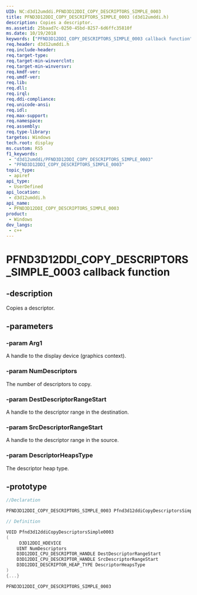 ```yaml
---
UID: NC:d3d12umddi.PFND3D12DDI_COPY_DESCRIPTORS_SIMPLE_0003
title: PFND3D12DDI_COPY_DESCRIPTORS_SIMPLE_0003 (d3d12umddi.h)
description: Copies a descriptor.
ms.assetid: 25baad7c-0250-45bd-8257-6d6ffc35810f
ms.date: 10/19/2018
keywords: ["PFND3D12DDI_COPY_DESCRIPTORS_SIMPLE_0003 callback function"]
req.header: d3d12umddi.h
req.include-header: 
req.target-type: 
req.target-min-winverclnt: 
req.target-min-winversvr: 
req.kmdf-ver: 
req.umdf-ver: 
req.lib: 
req.dll: 
req.irql: 
req.ddi-compliance: 
req.unicode-ansi: 
req.idl: 
req.max-support: 
req.namespace: 
req.assembly: 
req.type-library: 
targetos: Windows
tech.root: display
ms.custom: RS5
f1_keywords:
 - "d3d12umddi/PFND3D12DDI_COPY_DESCRIPTORS_SIMPLE_0003"
 - "PFND3D12DDI_COPY_DESCRIPTORS_SIMPLE_0003"
topic_type:
 - apiref
api_type:
 - UserDefined
api_location:
 - d3d12umddi.h
api_name:
 - PFND3D12DDI_COPY_DESCRIPTORS_SIMPLE_0003
product:
 - Windows
dev_langs:
 - c++
---
```


# PFND3D12DDI_COPY_DESCRIPTORS_SIMPLE_0003 callback function

## -description

Copies a descriptor.

## -parameters

### -param Arg1

A handle to the display device (graphics context).

### -param NumDescriptors

The number of descriptors to copy.

### -param DestDescriptorRangeStart

A handle to the descriptor range in the destination.

### -param SrcDescriptorRangeStart

A handle to the descriptor range in the source.

### -param DescriptorHeapsType

The descriptor heap type.

## -prototype

```cpp
//Declaration

PFND3D12DDI_COPY_DESCRIPTORS_SIMPLE_0003 Pfnd3d12ddiCopyDescriptorsSimple0003; 

// Definition

VOID Pfnd3d12ddiCopyDescriptorsSimple0003 
(
	 D3D12DDI_HDEVICE
	UINT NumDescriptors
	D3D12DDI_CPU_DESCRIPTOR_HANDLE DestDescriptorRangeStart
	D3D12DDI_CPU_DESCRIPTOR_HANDLE SrcDescriptorRangeStart
	D3D12DDI_DESCRIPTOR_HEAP_TYPE DescriptorHeapsType
)
{...}

PFND3D12DDI_COPY_DESCRIPTORS_SIMPLE_0003 


```

